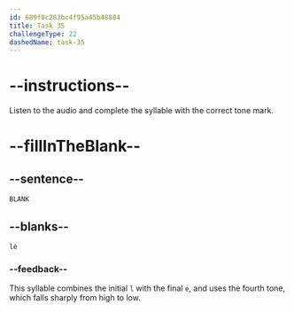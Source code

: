 ```yaml
---
id: 689f0c283bc4f95a45b48884
title: Task 35
challengeType: 22
dashedName: task-35
---
```


<!-- (Audio) A: lè -->

# --instructions--

Listen to the audio and complete the syllable with the correct tone mark.

# --fillInTheBlank--

## --sentence--

`BLANK`

## --blanks--

`lè`

### --feedback--

This syllable combines the initial `l` with the final `e`, and uses the fourth tone, which falls sharply from high to low.
